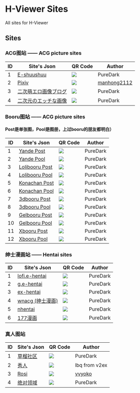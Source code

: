# H-Viewer Sites
All sites for H-Viewer


## Sites


### ACG图站 —— ACG picture sites  

|  ID  | Site's Json  | QR Code | Author |
| ---- | ------------- | ------------- | ------------- |
|  1   | [E-shuushuu](https://raw.githubusercontent.com/H-Viewer-Sites/Index/master/sites/E-shuushuu.txt) | ![](https://raw.githubusercontent.com/H-Viewer-Sites/Index/master/images/E-shuushuu.png)  | PureDark |
|  2   | [Pixiv](https://raw.githubusercontent.com/H-Viewer-Sites/Index/master/sites/Pixiv.txt) | ![](https://raw.githubusercontent.com/H-Viewer-Sites/Index/master/images/Pixiv.png)  | [manhong2112](https://github.com/manhong2112) |
|  3   | [二次萌エロ画像ブログ](https://raw.githubusercontent.com/H-Viewer-Sites/Index/master/sites/二次萌エロ画像ブログ.txt) | ![](https://raw.githubusercontent.com/H-Viewer-Sites/Index/master/images/二次萌エロ画像ブログ.png)  | PureDark |
|  4   | [二次元のエッチな画像](https://raw.githubusercontent.com/H-Viewer-Sites/Index/master/sites/二次元のエッチな画像.txt) | ![](https://raw.githubusercontent.com/H-Viewer-Sites/Index/master/images/二次元のエッチな画像.png)  | PureDark |


### Booru图站 —— ACG picture sites
#### Post是单张图，Pool是图册，上过booru的朋友都明白）

|  ID  | Site's Json  | QR Code | Author |
| ---- | ------------- | ------------- | ------------- |
|  1   | [Yande Post](https://raw.githubusercontent.com/H-Viewer-Sites/Index/master/sites/Yande.re.Post.txt) | ![](https://raw.githubusercontent.com/H-Viewer-Sites/Index/master/images/Yande.re.Post.png)  | PureDark |
|  2   | [Yande Pool](https://raw.githubusercontent.com/H-Viewer-Sites/Index/master/sites/Yande.re.Pool.txt) | ![](https://raw.githubusercontent.com/H-Viewer-Sites/Index/master/images/Yande.re.Pool.png)  | PureDark |
|  3   | [Lolibooru Post](https://raw.githubusercontent.com/H-Viewer-Sites/Index/master/sites/Lolibooru.Post.txt) | ![](https://raw.githubusercontent.com/H-Viewer-Sites/Index/master/images/Lolibooru.Post.png)  | PureDark |
|  4   | [Lolibooru Pool](https://raw.githubusercontent.com/H-Viewer-Sites/Index/master/sites/Lolibooru.Pool.txt) | ![](https://raw.githubusercontent.com/H-Viewer-Sites/Index/master/images/Lolibooru.Pool.png)  | PureDark |
|  5   | [Konachan Post](https://raw.githubusercontent.com/H-Viewer-Sites/Index/master/sites/Konachan.Post.txt) | ![](https://raw.githubusercontent.com/H-Viewer-Sites/Index/master/images/Konachan.Post.png)  | PureDark |
|  6   | [Konachan Pool](https://raw.githubusercontent.com/H-Viewer-Sites/Index/master/sites/Konachan.Pool.txt) | ![](https://raw.githubusercontent.com/H-Viewer-Sites/Index/master/images/Konachan.Pool.png)  | PureDark |
|  7   | [3dbooru Post](https://raw.githubusercontent.com/H-Viewer-Sites/Index/master/sites/3dbooru.Post.txt) | ![](https://raw.githubusercontent.com/H-Viewer-Sites/Index/master/images/3dbooru.Post.png)  | PureDark |
|  8   | [3dbooru Pool](https://raw.githubusercontent.com/H-Viewer-Sites/Index/master/sites/3dbooru.Pool.txt) | ![](https://raw.githubusercontent.com/H-Viewer-Sites/Index/master/images/3dbooru.Pool.png)  | PureDark |
|  9   | [Gelbooru Post](https://raw.githubusercontent.com/H-Viewer-Sites/Index/master/sites/Gelbooru.Post.txt) | ![](https://raw.githubusercontent.com/H-Viewer-Sites/Index/master/images/Gelbooru.Post.png)  | PureDark |
|  10  | [Gelbooru Pool](https://raw.githubusercontent.com/H-Viewer-Sites/Index/master/sites/Gelbooru.Pool.txt) | ![](https://raw.githubusercontent.com/H-Viewer-Sites/Index/master/images/Gelbooru.Pool.png)  | PureDark |
|  11  | [Xbooru Post](https://raw.githubusercontent.com/H-Viewer-Sites/Index/master/sites/Xbooru.Post.txt) | ![](https://raw.githubusercontent.com/H-Viewer-Sites/Index/master/images/Xbooru.Post.png)  | PureDark |
|  12  | [Xbooru Pool](https://raw.githubusercontent.com/H-Viewer-Sites/Index/master/sites/Xbooru.Pool.txt) | ![](https://raw.githubusercontent.com/H-Viewer-Sites/Index/master/images/Xbooru.Pool.png)  | PureDark |


### 绅士漫画站 —— Hentai sites  

|  ID  | Site's Json  | QR Code | Author |
| ---- | ------------- | ------------- | ------------- |
|  1   | [lofi.e-hentai](https://raw.githubusercontent.com/H-Viewer-Sites/Index/master/sites/lofi.e-hentai.txt) | ![](https://raw.githubusercontent.com/H-Viewer-Sites/Index/master/images/lofi.e-hentai.png)  | PureDark |
|  2   | [g.e-hentai](https://raw.githubusercontent.com/H-Viewer-Sites/Index/master/sites/g.e-hentai.txt) | ![](https://raw.githubusercontent.com/H-Viewer-Sites/Index/master/images/g.e-hentai.png)  | PureDark |
|  3   | [ex-hentai](https://raw.githubusercontent.com/H-Viewer-Sites/Index/master/sites/exhentai.txt) | ![](https://raw.githubusercontent.com/H-Viewer-Sites/Index/master/images/exhentai.png)  | PureDark |
|  4   | [wnacg (绅士漫画)](https://raw.githubusercontent.com/H-Viewer-Sites/Index/master/sites/wnacg.txt) | ![](https://raw.githubusercontent.com/H-Viewer-Sites/Index/master/images/wnacg.png)  | PureDark |
|  5   | [nhentai](https://raw.githubusercontent.com/H-Viewer-Sites/Index/master/sites/nhentai.txt) | ![](https://raw.githubusercontent.com/H-Viewer-Sites/Index/master/images/nhentai.png)  | PureDark |
|  6   | [177漫画](https://raw.githubusercontent.com/H-Viewer-Sites/Index/master/sites/177漫画.txt) | ![](https://raw.githubusercontent.com/H-Viewer-Sites/Index/master/images/177漫画.png)  | PureDark |


### 真人图站  

|  ID  | Site's Json  | QR Code | Author |
| ---- | ------------- | ------------- | ------------- |
|  1   | [草榴社区](https://raw.githubusercontent.com/H-Viewer-Sites/Index/master/sites/1024.txt) | ![](https://raw.githubusercontent.com/H-Viewer-Sites/Index/master/images/1024.png)  | PureDark |
|  2   | [秀人](https://raw.githubusercontent.com/H-Viewer-Sites/Index/master/sites/秀人.txt) | ![](https://raw.githubusercontent.com/H-Viewer-Sites/Index/master/images/秀人.png)  | lbq from v2ex |
|  3   | [Rosi](https://raw.githubusercontent.com/H-Viewer-Sites/Index/master/sites/Rosi.txt) | ![](https://raw.githubusercontent.com/H-Viewer-Sites/Index/master/images/Rosi.png)  | [vvyoko](https://github.com/vvyoko) |
|  4   | [绝对领域](https://raw.githubusercontent.com/H-Viewer-Sites/Index/master/sites/绝对领域.txt) | ![](https://raw.githubusercontent.com/H-Viewer-Sites/Index/master/images/绝对领域.png)  | PureDark |
